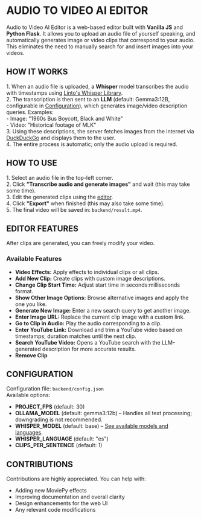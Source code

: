 <h1>AUDIO TO VIDEO AI EDITOR</h1>
<p>
  Audio to Video AI Editor is a web-based editor built with <strong>Vanilla JS</strong> and <strong>Python Flask</strong>. 
  It allows you to upload an audio file of yourself speaking, and automatically generates image or video clips that correspond to your audio. 
  This eliminates the need to manually search for and insert images into your videos.
</p>

<h2>HOW IT WORKS</h2>
<p>
  1. When an audio file is uploaded, a <strong>Whisper</strong> model transcribes the audio with timestamps using 
  <a href="https://github.com/linto-ai/whisper-timestamped" target="_blank">Linto's Whisper Library</a>.<br>
  2. The transcription is then sent to an <strong>LLM</strong> (default: Gemma3:12B, configurable in <a href="#configure">Configuration</a>), which generates image/video description queries.  
     Examples: <br>
     - Image: "1960s Bus Boycott, Black and White" <br>
     - Video: "Historical footage of MLK"<br>
  3. Using these descriptions, the server fetches images from the internet via <a href="https://duckduckgo.com" target="_blank">DuckDuckGo</a> and displays them to the user.<br>
  4. The entire process is automatic; only the audio upload is required.
</p>

<h2>HOW TO USE</h2>
<p>
  1. Select an audio file in the top-left corner.<br>
  2. Click <strong>"Transcribe audio and generate images"</strong> and wait (this may take some time).<br>
  3. Edit the generated clips using the <a href="#editor">editor</a>.<br>
  4. Click <strong>"Export"</strong> when finished (this may also take some time).<br>
  5. The final video will be saved in: <code>backend/result.mp4</code>.
</p>

<h2 id="editor">EDITOR FEATURES</h2>
<p>
  After clips are generated, you can freely modify your video.
</p>

<h3>Available Features</h3>
<ul>
  <li><strong>Video Effects:</strong> Apply effects to individual clips or all clips.</li>
  <li><strong>Add New Clip:</strong> Create clips with custom image descriptions.</li>
  <li><strong>Change Clip Start Time:</strong> Adjust start time in seconds:milliseconds format.</li>
  <li><strong>Show Other Image Options:</strong> Browse alternative images and apply the one you like.</li>
  <li><strong>Generate New Image:</strong> Enter a new search query to get another image.</li>
  <li><strong>Enter Image URL:</strong> Replace the current clip image with a custom link.</li>
  <li><strong>Go to Clip in Audio:</strong> Play the audio corresponding to a clip.</li>
  <li><strong>Enter YouTube Link:</strong> Download and trim a YouTube video based on timestamps; duration matches until the next clip.</li>
  <li><strong>Search YouTube Video:</strong> Opens a YouTube search with the LLM-generated description for more accurate results.</li>
  <li><strong>Remove Clip</strong></li>
</ul>

<h2 id="configure">CONFIGURATION</h2>
<p>
  Configuration file: <code>backend/config.json</code><br>
  Available options:
</p>
<ul>
  <li><strong>PROJECT_FPS</strong> (default: 30)</li>
  <li><strong>OLLAMA_MODEL</strong> (default: gemma3:12b) – Handles all text processing; downgrading is not recommended.</li>
  <li><strong>WHISPER_MODEL</strong> (default: base) – <a href="https://github.com/openai/whisper?tab=readme-ov-file#available-models-and-languages" target="_blank">See available models and languages</a>.</li>
  <li><strong>WHISPER_LANGUAGE</strong> (default: "es")</li>
  <li><strong>CLIPS_PER_SENTENCE</strong> (default: 1)</li>
</ul>

<h2 id="contributions">CONTRIBUTIONS</h2>
<p>Contributions are highly appreciated. You can help with:</p>
<ul>
  <li>Adding new MoviePy effects</li>
  <li>Improving documentation and overall clarity</li>
  <li>Design enhancements for the web UI</li>
  <li>Any relevant code modifications</li>
</ul>

